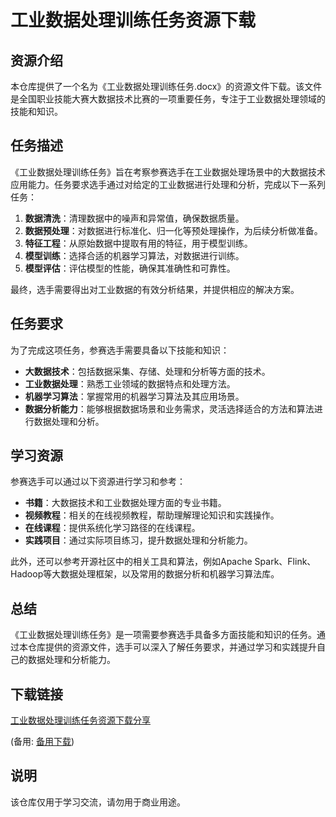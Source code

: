 # 工业数据处理训练任务资源下载

## 资源介绍

本仓库提供了一个名为《工业数据处理训练任务.docx》的资源文件下载。该文件是全国职业技能大赛大数据技术比赛的一项重要任务，专注于工业数据处理领域的技能和知识。

## 任务描述

《工业数据处理训练任务》旨在考察参赛选手在工业数据处理场景中的大数据技术应用能力。任务要求选手通过对给定的工业数据进行处理和分析，完成以下一系列任务：

1. **数据清洗**：清理数据中的噪声和异常值，确保数据质量。
2. **数据预处理**：对数据进行标准化、归一化等预处理操作，为后续分析做准备。
3. **特征工程**：从原始数据中提取有用的特征，用于模型训练。
4. **模型训练**：选择合适的机器学习算法，对数据进行训练。
5. **模型评估**：评估模型的性能，确保其准确性和可靠性。

最终，选手需要得出对工业数据的有效分析结果，并提供相应的解决方案。

## 任务要求

为了完成这项任务，参赛选手需要具备以下技能和知识：

- **大数据技术**：包括数据采集、存储、处理和分析等方面的技术。
- **工业数据处理**：熟悉工业领域的数据特点和处理方法。
- **机器学习算法**：掌握常用的机器学习算法及其应用场景。
- **数据分析能力**：能够根据数据场景和业务需求，灵活选择适合的方法和算法进行数据处理和分析。

## 学习资源

参赛选手可以通过以下资源进行学习和参考：

- **书籍**：大数据技术和工业数据处理方面的专业书籍。
- **视频教程**：相关的在线视频教程，帮助理解理论知识和实践操作。
- **在线课程**：提供系统化学习路径的在线课程。
- **实践项目**：通过实际项目练习，提升数据处理和分析能力。

此外，还可以参考开源社区中的相关工具和算法，例如Apache Spark、Flink、Hadoop等大数据处理框架，以及常用的数据分析和机器学习算法库。

## 总结

《工业数据处理训练任务》是一项需要参赛选手具备多方面技能和知识的任务。通过本仓库提供的资源文件，选手可以深入了解任务要求，并通过学习和实践提升自己的数据处理和分析能力。

## 下载链接
[工业数据处理训练任务资源下载分享](https://pan.quark.cn/s/d82861e38e0b) 

(备用: [备用下载](https://pan.baidu.com/s/1tPDv2UFoiAWdBRnOG_h62A?pwd=1234))

## 说明

该仓库仅用于学习交流，请勿用于商业用途。
